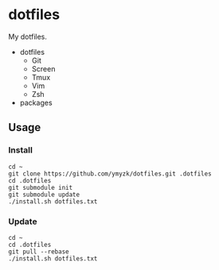 # dotfiles
My dotfiles.

- dotfiles
  - Git
  - Screen
  - Tmux
  - Vim
  - Zsh
- packages

## Usage
### Install
```
cd ~
git clone https://github.com/ymyzk/dotfiles.git .dotfiles
cd .dotfiles
git submodule init
git submodule update
./install.sh dotfiles.txt
```

### Update
```
cd ~
cd .dotfiles
git pull --rebase
./install.sh dotfiles.txt
```
